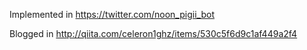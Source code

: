 Implemented in
https://twitter.com/noon_pigii_bot

Blogged in
http://qiita.com/celeron1ghz/items/530c5f6d9c1af449a2f4
